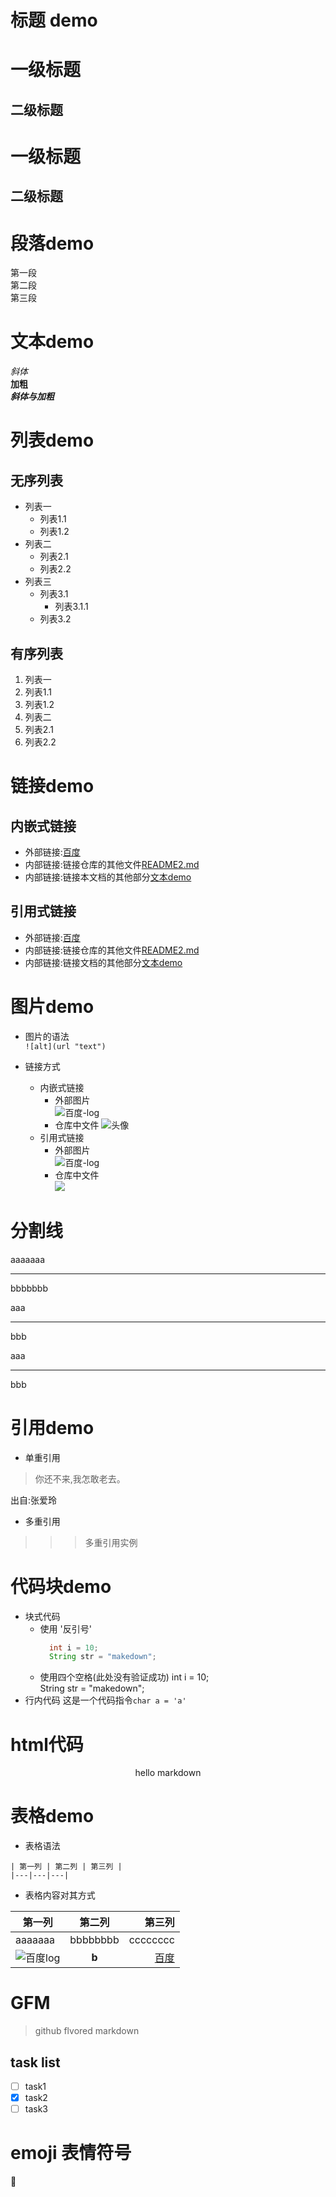 # 标题 demo
# 一级标题
## 二级标题
一级标题
===
二级标题
---

# 段落demo
第一段  
第二段  
第三段

# 文本demo 
*斜体*  
**加粗**  
***斜体与加粗***  



# 列表demo
## 无序列表
 - 列表一  
   - 列表1.1
   - 列表1.2
 - 列表二
   - 列表2.1
   - 列表2.2
 - 列表三
   - 列表3.1
     - 列表3.1.1
   - 列表3.2
   
   
## 有序列表  
1. 列表一
  1. 列表1.1
  2. 列表1.2
2. 列表二
  1. 列表2.1
  2. 列表2.2
  
# 链接demo  
## 内嵌式链接
- 外部链接:[百度](https://www.baidu.com)
- 内部链接:链接仓库的其他文件[README2.md](README2.md)
- 内部链接:链接本文档的其他部分[文本demo](README.md#文本demo)   

## 引用式链接
- 外部链接:[百度]
- 内部链接:链接仓库的其他文件[README2.md]
- 内部链接:链接文档的其他部分[文本demo]

# 图片demo
- 图片的语法    
``` ![alt](url "text") ```

- 链接方式
  - 内嵌式链接
    - 外部图片  
    ![百度-log](https://www.baidu.com/img/bd_logo1.png "百度")
    - 仓库中文件
    ![头像](resource/images/26a79f1e7cdcc3faee72be643aeb8bdd.png "头像")    
  - 引用式链接  
    - 外部图片  
    ![百度-log][baidu-log]  
    - 仓库中文件  
    ![][portrait-log]


# 分割线
aaaaaaa

---

bbbbbbb

aaa

***

bbb

aaa

___

bbb


# 引用demo
- 单重引用  
> 你还不来,我怎敢老去。

出自:张爱玲

- 多重引用  
>>> 多重引用实例

# 代码块demo

- 块式代码
  - 使用 '反引号'
    ```java
      int i = 10;  
      String str = "makedown";
    ```
  - 使用四个空格(此处没有验证成功)
    int i = 10;  
    String str = "makedown";  
- 行内代码
  这是一个代码指令`char a = 'a'`

# html代码
<p align="center">hello markdown</p>

# 表格demo  
- 表格语法
```
| 第一列 | 第二列 | 第三列 |
|---|---|---|
```

- 表格内容对其方式   

|第一列|第二列|第三列|
|---|:---:|---:|  
|aaaaaaa|bbbbbbbb|cccccccc|  
|![百度log][baidu-log]|**b**|[百度]|  


# GFM
> github flvored markdown  

## task list

- [ ] task1
- [x] task2
- [ ] task3

# emoji 表情符号  

:dolphin:







<!--文档中用到的链接部分-->
[百度]:https://www.baidu.com
[README2.md]:README2.md
[文本demo]:README.md#文本demo

[baidu-log]:https://www.baidu.com/img/bd_logo1.png  
[portrait-log]:resource/images/26a79f1e7cdcc3faee72be643aeb8bdd.png
